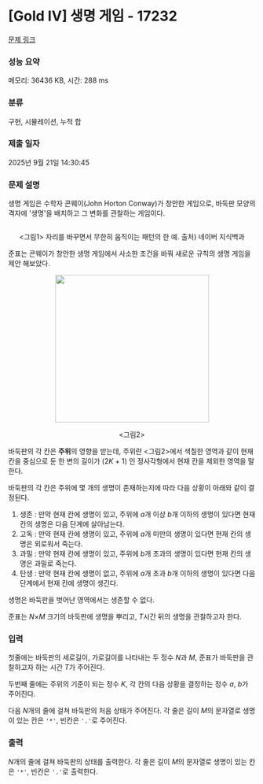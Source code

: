 # [Gold IV] 생명 게임 - 17232 

[문제 링크](https://www.acmicpc.net/problem/17232) 

### 성능 요약

메모리: 36436 KB, 시간: 288 ms

### 분류

구현, 시뮬레이션, 누적 합

### 제출 일자

2025년 9월 21일 14:30:45

### 문제 설명

<p>생명 게임은 수학자 콘웨이(John Horton Conway)가 창안한 게임으로, 바둑판 모양의 격자에 '생명'을 배치하고 그 변화를 관찰하는 게임이다.</p>

<p style="text-align: center;"><img alt="" src="https://upload.acmicpc.net/c7a500d6-5fad-41ff-bc83-344faf074c83/"></p>

<p style="text-align: center;"><그림1> 자리를 바꾸면서 무한히 움직이는 패턴의 한 예. 출처) 네이버 지식백과</p>

<p>준표는 콘웨이가 창안한 생명 게임에서 사소한 조건을 바꿔 새로운 규칙의 생명 게임을 제안 해보았다.</p>

<p style="text-align: center;"><img alt="" src="https://upload.acmicpc.net/d77d7ecc-4f0f-45f0-a74d-f7cc0ddcf0c3/-/preview/" style="width: 313px; height: 300px;"></p>

<p style="text-align: center;"><그림2></p>

<p>바둑판의 각 칸은 <strong>주위</strong>의 영향을 받는데, 주위란 <그림2>에서 색칠한 영역과 같이 현재 칸을 중심으로 둔 한 변의 길이가 (2<em>K</em> + 1) 인 정사각형에서 현재 칸을 제외한 영역을 말한다.</p>

<p>바둑판의 각 칸은 주위에 몇 개의 생명이 존재하는지에 따라 다음 상황이 아래와 같이 결정된다.</p>

<ol>
	<li>생존 : 만약 현재 칸에 생명이 있고, 주위에 <em>a</em>개 이상 <em>b</em>개 이하의 생명이 있다면 현재 칸의 생명은 다음 단계에 살아남는다.</li>
	<li>고독 : 만약 현재 칸에 생명이 있고, 주위에 <em>a</em>개 미만의 생명이 있다면 현재 칸의 생명은 외로워서 죽는다.</li>
	<li>과밀 : 만약 현재 칸에 생명이 있고, 주위에 <em>b</em>개 초과의 생명이 있다면 현재 칸의 생명은 과밀로 죽는다.</li>
	<li>탄생 : 만약 현재 칸에 생명이 없고, 주위에 <em>a</em>개 초과 <em>b</em>개 이하의 생명이 있다면 다음 단계에서 현재 칸에 생명이 생긴다.</li>
</ol>

<p>생명은 바둑판을 벗어난 영역에서는 생존할 수 없다.</p>

<p>준표는 <em>N</em>×<em>M</em> 크기의 바둑판에 생명을 뿌리고, <em>T</em>시간 뒤의 생명을 관찰하고자 한다.</p>

### 입력 

 <p>첫줄에는 바둑판의 세로길이, 가로길이를 나타내는 두 정수 <em>N</em>과 <em>M</em>, 준표가 바둑판을 관찰하고자 하는 시간 <em>T</em>가 주어진다.</p>

<p>두번째 줄에는 주위의 기준이 되는 정수 <em>K</em>, 각 칸의 다음 상황을 결정하는 정수 <em>a</em>, <em>b</em>가 주어진다.</p>

<p>다음 <em>N</em>개의 줄에 걸쳐 바둑판의 처음 상태가 주어진다. 각 줄은 길이 <em>M</em>의 문자열로 생명이 있는 칸은 <code>'*'</code>, 빈칸은 <code>'.'</code>로 주어진다.</p>

### 출력 

 <p><em>N</em>개의 줄에 걸쳐 바둑판의 상태를 출력한다. 각 줄은 길이 <em>M</em>의 문자열로 생명이 있는 칸은 <code>'*'</code>, 빈칸은 <code>'.'</code>로 출력한다.</p>

